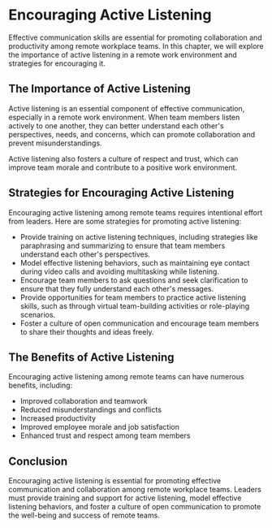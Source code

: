 Encouraging Active Listening
========================================================================

Effective communication skills are essential for promoting collaboration and productivity among remote workplace teams. In this chapter, we will explore the importance of active listening in a remote work environment and strategies for encouraging it.

The Importance of Active Listening
----------------------------------

Active listening is an essential component of effective communication, especially in a remote work environment. When team members listen actively to one another, they can better understand each other's perspectives, needs, and concerns, which can promote collaboration and prevent misunderstandings.

Active listening also fosters a culture of respect and trust, which can improve team morale and contribute to a positive work environment.

Strategies for Encouraging Active Listening
-------------------------------------------

Encouraging active listening among remote teams requires intentional effort from leaders. Here are some strategies for promoting active listening:

* Provide training on active listening techniques, including strategies like paraphrasing and summarizing to ensure that team members understand each other's perspectives.
* Model effective listening behaviors, such as maintaining eye contact during video calls and avoiding multitasking while listening.
* Encourage team members to ask questions and seek clarification to ensure that they fully understand each other's messages.
* Provide opportunities for team members to practice active listening skills, such as through virtual team-building activities or role-playing scenarios.
* Foster a culture of open communication and encourage team members to share their thoughts and ideas freely.

The Benefits of Active Listening
--------------------------------

Encouraging active listening among remote teams can have numerous benefits, including:

* Improved collaboration and teamwork
* Reduced misunderstandings and conflicts
* Increased productivity
* Improved employee morale and job satisfaction
* Enhanced trust and respect among team members

Conclusion
----------

Encouraging active listening is essential for promoting effective communication and collaboration among remote workplace teams. Leaders must provide training and support for active listening, model effective listening behaviors, and foster a culture of open communication to promote the well-being and success of remote teams.
